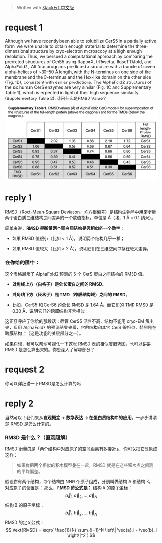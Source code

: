 > Written with [StackEdit中文版](https://stackedit.cn/).


# request 1
Although we have recently been able to solubilize CerS5 in a partially active form, we were unable to obtain enough material to determine the three-dimensional structure by cryo-electron microscopy at a high enough resolution. Thus, we persued a computational approach by comparing the predicted structures of CerS5 using RaptorX, trRosetta, RoseTTAfold, and AlphaFold2,. All four programs predicted a structure with a bundle of seven alpha-helices of ~30–50 Å length, with the N-terminus on one side of the membrane and the C-terminus and the Hox-like domain on the other side (Fig. 1B), consistent with earlier predictions. The AlphaFold2 structures of the six human CerS enzymes are very similar (Fig. 1C and Supplementary Table 1), which is expected in light of their high sequence similarity (Supplementary Table 2). 
请问什么是RMSD Value？

<img src="/imgs/2025-03-31/jwT1i7GxIdm9Rv5l.png" width="600" alt="Supplementary Table 1"/>


# reply 1
RMSD（Root-Mean-Square Deviation，均方根偏差）是结构生物学中用来衡量两个蛋白质三维结构之间差异的一个数值指标，单位是 Å（埃，1 Å = 0.1 纳米）。

简单来说，**RMSD 是衡量两个蛋白质结构是否相似的一个数字**：

-   如果 RMSD 值很小（比如 < 1 Å），说明两个结构几乎一样；
    
-   如果 RMSD 值较大（比如 > 2 Å），说明它们在三维空间中存在较大差异。

 
### 在你给的图中：

这个表格展示了 AlphaFold2 预测的 6 个 CerS 蛋白之间结构的 RMSD 值。

-   **对角线上方（白格子）是全长蛋白之间的 RMSD**。
    
-   **对角线下方（灰格子）是 TMD（跨膜结构域）之间的 RMSD**。
    
-   比如，CerS5 和 CerS6 的全长 RMSD 是 1.64 Å，而它们的 TMD RMSD 是 0.30 Å，说明它们的跨膜结构非常相似。
    

这正好呼应了你给的那段话：尽管 CerS5 活性不高、结构不能用 cryo-EM 解出来，但用 AlphaFold2 的预测结果来看，它的结构和其它 CerS 很相似，特别是在跨膜结构上（这是功能的关键部分之一）。

如果你想，我可以帮你可视化一下这张 RMSD 表的相似度趋势图，也可以讲讲 RMSD 是怎么算出来的。你想深入了解哪部分？

# request 2
你可以详细讲一下RMSD是怎么计算的吗

# reply 2
当然可以！我们来从**直观概念 → 数学表达 → 在蛋白质结构中的应用**，一步步讲清楚 RMSD 是怎么计算的。
 ### RMSD 是什么？（直观理解）
RMSD 衡量的是「两个结构中对应原子的空间距离有多接近」。
你可以把它想象成这样：
> 如果你把两个相似的积木模型叠在一起，RMSD 就是在这些积木点之间测的平均偏差。

假设你有两个结构，每个结构由 NNN 个原子组成，分别叫做结构 A 和结构 B。  
对应原子的位置是：
那么，**RMSD 的公式是：**
结构 A 的原子坐标：
$$
\vec{a}_1, \vec{a}_2, \ldots, \vec{a}_N
$$
结构 B 的原子坐标：
$$
\vec{b}_1, \vec{b}_2, \ldots, \vec{b}_N
$$
RMSD 的定义公式：
$$
\text{RMSD} = \sqrt{ \frac{1}{N} \sum_{i=1}^N \left\| \vec{a}_i - \vec{b}_i \right\|^2 }
$$

<!--stackedit_data:
eyJoaXN0b3J5IjpbLTE4OTg2MDQ4NDUsMTM1MDIzMDczNCw2OD
MzNTA4NTksLTEyODkyNzg0MSwtMTk5ODcxMzgxOF19
-->